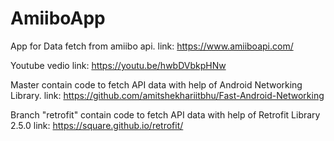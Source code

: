 # AmiiboApp

App for Data fetch from amiibo api. link: https://www.amiiboapi.com/

Youtube vedio link: https://youtu.be/hwbDVbkpHNw

Master contain code to fetch API data with help of Android Networking Library. link: https://github.com/amitshekhariitbhu/Fast-Android-Networking

Branch "retrofit" contain code to fetch API data with help of Retrofit Library 2.5.0 link: https://square.github.io/retrofit/
